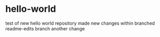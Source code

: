 # hello-world
test of new hello world repository
made new changes within branched readme-edits branch
another change
